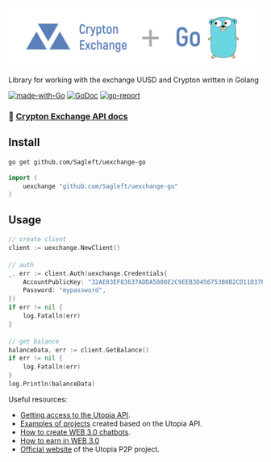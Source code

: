 ![logo](logo.png)

Library for working with the exchange UUSD and Crypton written in Golang

[![made-with-Go](https://img.shields.io/badge/Made%20with-Go-1f425f.svg)](http://golang.org)
[![GoDoc](https://godoc.org/github.com/sagleft/uexchange-go?status.svg)](https://godoc.org/gopkg.in/sagleft/uexchange-go.v1)
[![go-report](https://goreportcard.com/badge/github.com/Sagleft/uexchange-go)](https://goreportcard.com/report/github.com/Sagleft/uexchange-go)

### :link: [Crypton Exchange API docs](https://crp.is/api-doc/)

Install
-----

```bash
go get github.com/Sagleft/uexchange-go
```

```go
import (
	uexchange "github.com/Sagleft/uexchange-go"
)
```

Usage
-----

```go
// create client
client := uexchange.NewClient()

// auth
_, err := client.Auth(uexchange.Credentials{
    AccountPublicKey: "32AE83EF83637ADDA5800E2C9EEB3D456753B0B2CD11D37B90DFA1A1592ED952",
    Password: "mypassword",
})
if err != nil {
    log.Fatalln(err)
}

// get balance
balanceData, err := client.GetBalance()
if err != nil {
    log.Fatalln(err)
}
log.Println(balanceData)

```

Useful resources:
* [Getting access to the Utopia API](https://udocs.gitbook.io/utopia-api/utopia-api/how-to-enable-api-access).
* [Examples of projects](https://udocs.gitbook.io/utopia-api/utopia-api/examples-of-projects) created based on the Utopia API.
* [How to create WEB 3.0 chatbots](https://udocs.gitbook.io/utopia-api/utopia-api/creating-chat-bots).
* [How to earn in WEB 3.0](https://udocs.gitbook.io/utopia-api/how-to-earn-in-web-3.0)
* [Official website](https://u.is/en/) of the Utopia P2P project.
